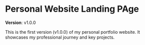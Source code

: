 # Personal Website Landing PAge

**Version**: v1.0.0

This is the first version (v1.0.0) of my personal portfolio website. It showcases my professional journey and key projects.
